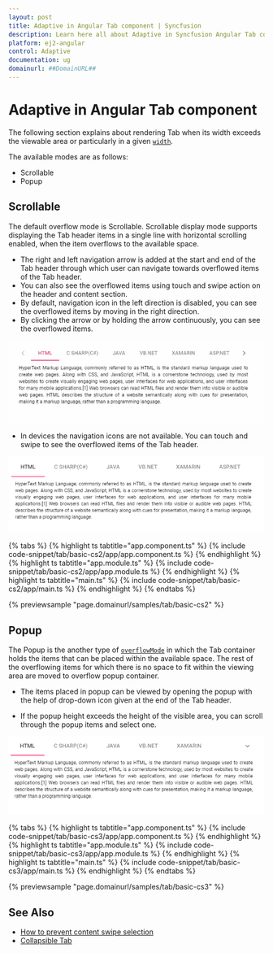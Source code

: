 ```yaml
---
layout: post
title: Adaptive in Angular Tab component | Syncfusion
description: Learn here all about Adaptive in Syncfusion Angular Tab component of Syncfusion Essential JS 2 and more.
platform: ej2-angular
control: Adaptive 
documentation: ug
domainurl: ##DomainURL##
---
```


# Adaptive in Angular Tab component

The following section explains about rendering Tab when its width exceeds the viewable area or particularly in a given [`width`](https://ej2.syncfusion.com/angular/documentation/api/tab#width).

The available modes are as follows:

* Scrollable
* Popup

## Scrollable

The default overflow mode is Scrollable. Scrollable display mode supports displaying the Tab header items in a single line with horizontal scrolling enabled, when the item overflows to the available space.

* The right and left navigation arrow is added at the start and end of the Tab header through which user can navigate towards overflowed items of the Tab header.
* You can also see the overflowed items using touch and swipe action on the header and content section.
* By default, navigation icon in the left direction is disabled, you can see the overflowed items by moving in the right direction.
* By clicking the arrow or by holding the arrow continuously, you can see the overflowed items.

![Scrollable tab](./images/tabscroll.gif)

* In devices the navigation icons are not available. You can touch and swipe to see the overflowed items of the Tab header.

![Touch scroll](./images/touchscroll.gif)

{% tabs %}
{% highlight ts tabtitle="app.component.ts" %}
{% include code-snippet/tab/basic-cs2/app/app.component.ts %}
{% endhighlight %}
{% highlight ts tabtitle="app.module.ts" %}
{% include code-snippet/tab/basic-cs2/app/app.module.ts %}
{% endhighlight %}
{% highlight ts tabtitle="main.ts" %}
{% include code-snippet/tab/basic-cs2/app/main.ts %}
{% endhighlight %}
{% endtabs %}
  
{% previewsample "page.domainurl/samples/tab/basic-cs2" %}

## Popup

The Popup is the another type of [`overflowMode`](https://ej2.syncfusion.com/angular/documentation/api/tab#overflowmode) in which the Tab container holds the items that can be placed within the available space. The rest of the overflowing items for which there is no space to fit within the viewing area are moved to overflow popup container.

* The items placed in popup can be viewed by opening the popup with the help of drop-down icon given at the end of the Tab header.

* If the popup height exceeds the height of the visible area, you can scroll through the popup items and select one.

![Tab with popup](images/popup.gif)

{% tabs %}
{% highlight ts tabtitle="app.component.ts" %}
{% include code-snippet/tab/basic-cs3/app/app.component.ts %}
{% endhighlight %}
{% highlight ts tabtitle="app.module.ts" %}
{% include code-snippet/tab/basic-cs3/app/app.module.ts %}
{% endhighlight %}
{% highlight ts tabtitle="main.ts" %}
{% include code-snippet/tab/basic-cs3/app/main.ts %}
{% endhighlight %}
{% endtabs %}
  
{% previewsample "page.domainurl/samples/tab/basic-cs3" %}

## See Also

* [How to prevent content swipe selection](./how-to/prevent-content-swipe-selection/)
* [Collapsible Tab](./how-to/create-collapsible-tabs/)